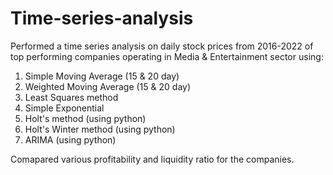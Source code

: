 # Time-series-analysis
Performed a time series analysis on daily stock prices from 2016-2022 of top performing companies operating in Media & Entertainment sector using:

1. Simple Moving Average (15 & 20 day)
2. Weighted Moving Average (15 & 20 day)
3. Least Squares method
4. Simple Exponential
5. Holt's method (using python)
6. Holt's Winter method (using python)
7. ARIMA (using python)

Comapared various profitability and liquidity ratio for the companies.
